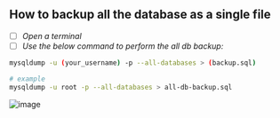 ## How to backup all the database as a single file
- [ ] _Open a terminal_
- [ ] _Use the below command to perform the all db backup:_
```sh
mysqldump -u (your_username) -p --all-databases > (backup.sql)

# example
mysqldump -u root -p --all-databases > all-db-backup.sql
```
![image](https://github.com/januo-org/proof-of-concepts/assets/91359308/9e8120cb-2b92-4e52-9927-eca822632a36)
